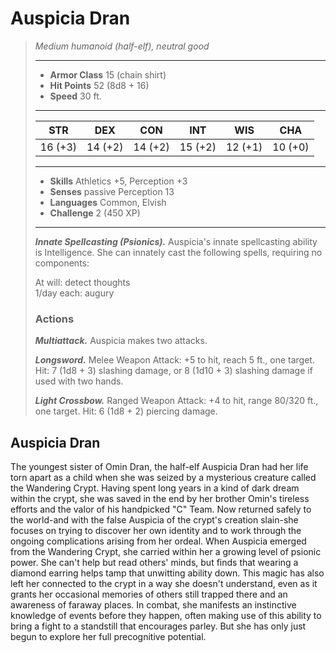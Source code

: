 # Auspicia Dran
>*Medium humanoid (half-elf), neutral good*
>___
>- **Armor Class** 15 (chain shirt)
>- **Hit Points** 52 (8d8 + 16)
>- **Speed** 30 ft.
>___
>|STR|DEX|CON|INT|WIS|CHA|
>|:---:|:---:|:---:|:---:|:---:|:---:|
>|16 (+3)|14 (+2)|14 (+2)|15 (+2)|12 (+1)|10 (+0)|
>___
>- **Skills** Athletics +5, Perception +3
>- **Senses** passive Perception 13
>- **Languages** Common, Elvish
>- **Challenge** 2 (450 XP)
>___
>***Innate Spellcasting (Psionics).*** Auspicia's innate spellcasting ability is Intelligence. She can innately cast the following spells, requiring no components:  
>
>At will: detect thoughts  
>1/day each: augury  
>
>### Actions
>***Multiattack.*** Auspicia makes two attacks.  
>
>***Longsword.*** Melee Weapon Attack: +5 to hit, reach 5 ft., one target. Hit: 7 (1d8 + 3) slashing damage, or 8 (1d10 + 3) slashing damage if used with two hands.  
>
>***Light Crossbow.*** Ranged Weapon Attack: +4 to hit, range 80/320 ft., one target. Hit: 6 (1d8 + 2) piercing damage.
## Auspicia Dran
The youngest sister of Omin Dran, the half-elf Auspicia Dran had her life torn apart as a child when she was seized by a mysterious creature called the Wandering Crypt. Having spent long years in a kind of dark dream within the crypt, she was saved in the end by her brother Omin's tireless efforts and the valor of his handpicked "C" Team. Now returned safely to the world-and with the false Auspicia of the crypt's creation slain-she focuses on trying to discover her own identity and to work through the ongoing complications arising from her ordeal.
When Auspicia emerged from the Wandering Crypt, she carried within her a growing level of psionic power. She can't help but read others' minds, but finds that wearing a diamond earring helps tamp that unwitting ability down. This magic has also left her connected to the crypt in a way she doesn't understand, even as it grants her occasional memories of others still trapped there and an awareness of faraway places. In combat, she manifests an instinctive knowledge of events before they happen, often making use of this ability to bring a fight to a standstill that encourages parley. But she has only just begun to explore her full precognitive potential.